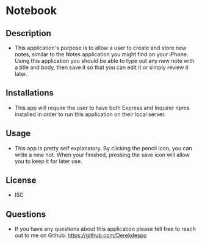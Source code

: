 # Notebook
## Description
* This application's purpose is to allow a user to create and store new notes, similar to the Notes application you might find on your iPhone. Using this application you should be able to type out any new note with a title and body, then save it so that you can edit it or simply review it later.
## Installations
* This app will require the user to have both Express and Inquirer npms installed in order to run this application on their local server.
## Usage
* This app is pretty self explanatory. By clicking the pencil icon, you can write a new not. When your finished, pressing the save icon will allow you to keep it for later use.
## License
* ISC
## Questions
* If you have any questions about this application please fell free to reach out to me on Github: https://github.com/Derekdespo